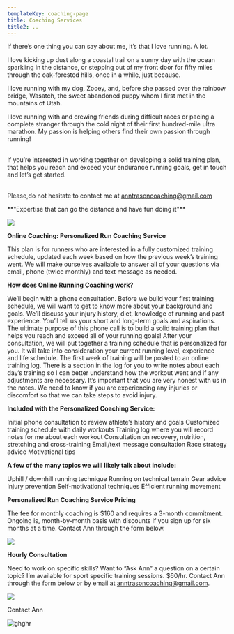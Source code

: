 ```yaml
---
templateKey: coaching-page
title: Coaching Services
title2: ..
---
```

If there’s one thing you can say about me, it’s that I love running. A lot.

I love kicking up dust along a coastal trail on a sunny day with the ocean sparkling in the distance, or stepping out of my front door for fifty miles through the oak-forested hills, once in a while, just because.

I love running with my dog, Zooey, and, before she passed over the rainbow bridge, Wasatch, the sweet abandoned puppy whom I first met in the mountains of Utah.

I love running with and crewing friends during difficult races or pacing a complete stranger through the cold night of their first hundred-mile ultra marathon. My passion is helping others find their own passion through running!

\
If you’re interested in working together on developing a solid training plan, that helps you reach and exceed your endurance running goals, get in touch and let’s get started.

\
Please,do not hesitate to contact me at anntrasoncoaching@gmail.com



\*\*"Expertise that can go the distance and have fun doing it"\*\*

![](/img/test2.jpg)

**Online Coaching: Personalized Run Coaching Service**

This plan is for runners who are interested in a fully customized training schedule, updated each week based on how the previous week’s training went. We will make ourselves available to answer all of your questions via email, phone (twice monthly) and text message as needed.

**How does Online Running Coaching work?**

We’ll begin with a phone consultation. Before we build your first training schedule, we will want to get to know more about your background and goals. We’ll discuss your injury history, diet, knowledge of running and past experience. You’ll tell us your short and long-term goals and aspirations. The ultimate purpose of this phone call is to build a solid training plan that helps you reach and exceed all of your running goals! After your consultation, we will put together a training schedule that is personalized for you. It will take into consideration your current running level, experience and life schedule. The first week of training will be posted to an online training log. There is a section in the log for you to write notes about each day’s training so I can better understand how the workout went and if any adjustments are necessary. It’s important that you are very honest with us in the notes. We need to know if you are experiencing any injuries or discomfort so that we can take steps to avoid injury.

**Included with the Personalized Coaching Service:**

Initial phone consultation to review athlete’s history and goals
Customized training schedule with daily workouts
Training log where you will record notes for me about each workout
Consultation on recovery, nutrition, stretching and cross-training
Email/text message consultation
Race strategy advice
Motivational tips

**A few of the many topics we will likely talk about include:**

Uphill / downhill running technique
Running on technical terrain
Gear advice
Injury prevention
Self-motivational techniques
Efficient running movement

**Personalized Run Coaching Service Pricing**

The fee for monthly coaching is $160 and requires a 3-month commitment. Ongoing is, month-by-month basis with discounts if you sign up for six months at a time. Contact Ann through the form below.

![](/img/22756c0d-b9c5-442f-9a45-d51f53a6245c.jpeg)

**Hourly Consultation**

Need to work on specific skills? Want to “Ask Ann” a question on a certain topic? I’m available for sport specific training sessions. $60/hr. Contact Ann through the form below or by email at anntrasoncoaching@gmail.com.

![](/img/c61a7c37-77b1-4950-9f0f-5791409fa553.jpeg)

Contact Ann

![ghghr](/img/c89f71d3-b318-4f38-9baa-2a37236d0fda.jpeg "jhuy")
